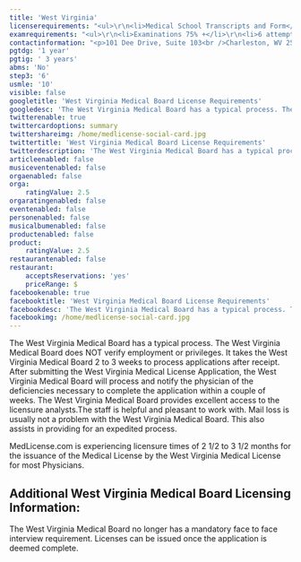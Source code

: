```yaml
---
title: 'West Virginia'
licenserequirements: "<ul>\r\n<li>Medical School Transcripts and Form</li>\r\n<li>All USA/Canadian PGY Training</li>\r\n<li>1 Physician Reference</li>\r\n<li>All State Medical Licenses (past/present)</li>\r\n<li>All National/State Examination Scores</li>\r\n<li>ECFMG Certification (Required for IMG's) or a 5 year reference form</li>\r\n<li>AMA / AOA Profile</li>\r\n<li>NPDB-HIPDB Report</li>\r\n</ul>"
examrequirements: "<ul>\r\n<li>Examinations 75% +</li>\r\n<li>6 attempt limit - USMLE per Step</li>\r\n<li>10 year limit - USMLE</li>\r\n<li>1 year PGY for USA Grads</li>\r\n<li>3 years PGY for Non-USA Grads</li>\r\n<li>State Exam Accepted if Pre-1975</li>\r\n<li>No SPEX Exam Requirement</li>\r\n</ul>"
contactinformation: "<p>101 Dee Drive, Suite 103<br />Charleston, WV 25301<br />Phone: (304) 558-2921 EXT. 221<br />Fax: (304) 558-2084</p>\r\n<p><a href=\"https://wvbom.wv.gov/\">www.wvbom.wv.gov</a></p>"
pgtdg: '1 year'
pgtig: ' 3 years'
abms: 'No'
step3: '6'
usmle: '10'
visible: false
googletitle: 'West Virginia Medical Board License Requirements'
googledesc: 'The West Virginia Medical Board has a typical process. The West Virginia Medical Board does NOT verify employment or privileges and it takes them 2 to 3 weeks to process applications after receipt. Licensure usually takes 2 1/2 to 3 1/2 months for most Physicians.'
twitterenable: true
twittercardoptions: summary
twittershareimg: /home/medlicense-social-card.jpg
twittertitle: 'West Virginia Medical Board License Requirements'
twitterdescription: 'The West Virginia Medical Board has a typical process. The West Virginia Medical Board does NOT verify employment or privileges and it takes them 2 to 3 weeks to process applications after receipt. Licensure usually takes 2 1/2 to 3 1/2 months for most Physicians.'
articleenabled: false
musiceventenabled: false
orgaenabled: false
orga:
    ratingValue: 2.5
orgaratingenabled: false
eventenabled: false
personenabled: false
musicalbumenabled: false
productenabled: false
product:
    ratingValue: 2.5
restaurantenabled: false
restaurant:
    acceptsReservations: 'yes'
    priceRange: $
facebookenable: true
facebooktitle: 'West Virginia Medical Board License Requirements'
facebookdesc: 'The West Virginia Medical Board has a typical process. The West Virginia Medical Board does NOT verify employment or privileges and it takes them 2 to 3 weeks to process applications after receipt. Licensure usually takes 2 1/2 to 3 1/2 months for most Physicians.'
facebookimg: /home/medlicense-social-card.jpg
---
```


<p>The West Virginia Medical Board has a typical process. The West Virginia Medical Board does NOT verify employment or privileges. It takes the West Virginia Medical Board 2 to 3 weeks to process applications after receipt. After submitting the West Virginia Medical License Application, the West Virginia Medical Board will process and notify the physician of the deficiencies necessary to complete the application within a couple of weeks. The West Virginia Medical Board provides excellent access to the licensure analysts.The staff is helpful and pleasant to work with. Mail loss is usually not a problem with the West Virginia Medical Board. This also assists in providing for an expedited process.</p>
<p>MedLicense.com is experiencing licensure times of 2 1/2 to 3 1/2 months for the issuance of the Medical License by the West Virginia Medical License for most Physicians.</p>
<h2 id="mcetoc_1ce9o67qj0">Additional West Virginia Medical Board Licensing Information:</h2>
<p>The West Virginia Medical Board no longer has a mandatory face to face interview requirement. Licenses can be issued once the application is deemed complete.</p>